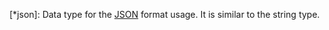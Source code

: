 [*json]: Data type for the [JSON](../../../../glossary.md#json-format) format usage. It is similar to the string type.